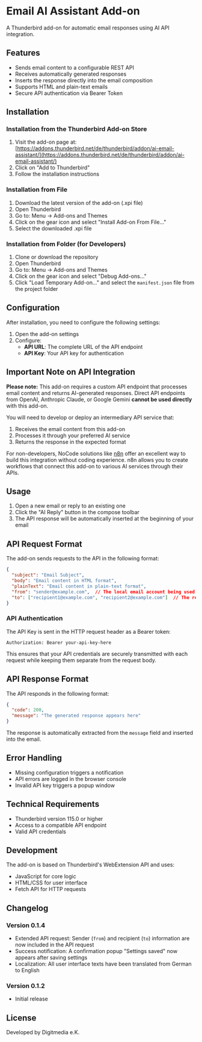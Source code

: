 # Email AI Assistant Add-on

A Thunderbird add-on for automatic email responses using AI API integration.

## Features

- Sends email content to a configurable REST API
- Receives automatically generated responses
- Inserts the response directly into the email composition
- Supports HTML and plain-text emails
- Secure API authentication via Bearer Token

## Installation

### Installation from the Thunderbird Add-on Store

1. Visit the add-on page at: [https://addons.thunderbird.net/de/thunderbird/addon/ai-email-assistant/](https://addons.thunderbird.net/de/thunderbird/addon/ai-email-assistant/)
2. Click on "Add to Thunderbird"
3. Follow the installation instructions

### Installation from File

1. Download the latest version of the add-on (.xpi file)
2. Open Thunderbird
3. Go to: Menu → Add-ons and Themes
4. Click on the gear icon and select "Install Add-on From File..."
5. Select the downloaded .xpi file

### Installation from Folder (for Developers)

1. Clone or download the repository
2. Open Thunderbird
3. Go to: Menu → Add-ons and Themes
4. Click on the gear icon and select "Debug Add-ons..."
5. Click "Load Temporary Add-on..." and select the `manifest.json` file from the project folder

## Configuration

After installation, you need to configure the following settings:

1. Open the add-on settings
2. Configure:
   - **API URL**: The complete URL of the API endpoint
   - **API Key**: Your API key for authentication

## Important Note on API Integration

**Please note:** This add-on requires a custom API endpoint that processes email content and returns AI-generated responses. Direct API endpoints from OpenAI, Anthropic Claude, or Google Gemini **cannot be used directly** with this add-on.

You will need to develop or deploy an intermediary API service that:
1. Receives the email content from this add-on
2. Processes it through your preferred AI service
3. Returns the response in the expected format

For non-developers, NoCode solutions like [n8n](https://n8n.io/) offer an excellent way to build this integration without coding experience. n8n allows you to create workflows that connect this add-on to various AI services through their APIs.

## Usage

1. Open a new email or reply to an existing one
2. Click the "AI Reply" button in the compose toolbar
3. The API response will be automatically inserted at the beginning of your email

## API Request Format

The add-on sends requests to the API in the following format:

```json
{
  "subject": "Email Subject",
  "body": "Email content in HTML format",
  "plainText": "Email content in plain-text format",
  "from": "sender@example.com",  // The local email account being used
  "to": ["recipient1@example.com", "recipient2@example.com"]  // The recipient(s) of the email
}
```

### API Authentication

The API Key is sent in the HTTP request header as a Bearer token:

```
Authorization: Bearer your-api-key-here
```

This ensures that your API credentials are securely transmitted with each request while keeping them separate from the request body.

## API Response Format

The API responds in the following format:

```json
{
  "code": 200,
  "message": "The generated response appears here"
}
```

The response is automatically extracted from the `message` field and inserted into the email.

## Error Handling

- Missing configuration triggers a notification
- API errors are logged in the browser console
- Invalid API key triggers a popup window

## Technical Requirements

- Thunderbird version 115.0 or higher
- Access to a compatible API endpoint
- Valid API credentials

## Development

The add-on is based on Thunderbird's WebExtension API and uses:
- JavaScript for core logic
- HTML/CSS for user interface
- Fetch API for HTTP requests

## Changelog

### Version 0.1.4
- Extended API request: Sender (`from`) and recipient (`to`) information are now included in the API request
- Success notification: A confirmation popup "Settings saved" now appears after saving settings
- Localization: All user interface texts have been translated from German to English

### Version 0.1.2
- Initial release

## License

Developed by Digitmedia e.K.